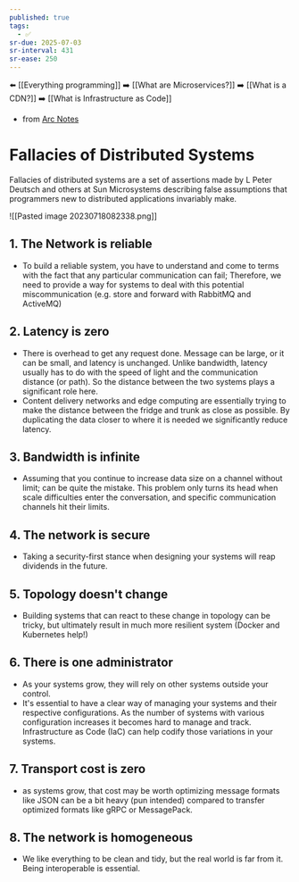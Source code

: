 ```yaml
---
published: true
tags:
  - ✅
sr-due: 2025-07-03
sr-interval: 431
sr-ease: 250
---
```


⬅️ [[Everything programming]]
➡️ [[What are Microservices?]]
➡️ [[What is a CDN?]]
➡️ [[What is Infrastructure as Code]]

- from [Arc Notes](https://architecturenotes.co/fallacies-of-distributed-systems/)

# Fallacies of Distributed Systems

Fallacies of distributed systems are a set of assertions made by L Peter Deutsch and others at Sun Microsystems describing false assumptions that programmers new to distributed applications invariably make.

![[Pasted image 20230718082338.png]]

## 1. The Network is reliable
- To build a reliable system, you have to understand and come to terms with the fact that any particular communication can fail; Therefore, we need to provide a way for systems to deal with this potential miscommunication (e.g. store and forward with RabbitMQ and ActiveMQ)

## 2. Latency is zero
- There is overhead to get any request done. Message can be large, or it can be small, and latency is unchanged. Unlike bandwidth, latency usually has to do with the speed of light and the communication distance (or path). So the distance between the two systems plays a significant role here.
- Content delivery networks and edge computing are essentially trying to make the distance between the fridge and trunk as close as possible. By duplicating the data closer to where it is needed we significantly reduce latency.

## 3. Bandwidth is infinite
- Assuming that you continue to increase data size on a channel without limit; can be quite the mistake. This problem only turns its head when scale difficulties enter the conversation, and specific communication channels hit their limits.

## 4. The network is secure
- Taking a security-first stance when designing your systems will reap dividends in the future.

## 5. Topology doesn't change
- Building systems that can react to these change in topology can be tricky, but ultimately result in much more resilient system (Docker and Kubernetes help!)

## 6. There is one administrator
- As your systems grow, they will rely on other systems outside your control.
- It's essential to have a clear way of managing your systems and their respective configurations. As the number of systems with various configuration increases it becomes hard to manage and track. Infrastructure as Code (IaC) can help codify those variations in your systems.

## 7. Transport cost is zero
- as systems grow, that cost may be worth optimizing message formats like JSON can be a bit heavy (pun intended) compared to transfer optimized formats like gRPC or MessagePack.

## 8. The network is homogeneous
- We like everything to be clean and tidy, but the real world is far from it. Being interoperable is essential.